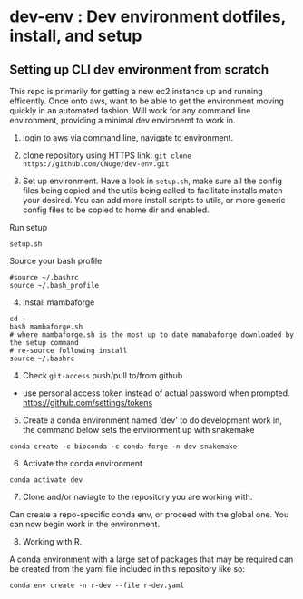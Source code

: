 # dev-env : Dev environment dotfiles, install, and setup


## Setting up CLI dev environment from scratch

This repo is primarily for getting a new ec2 instance up and running efficently. Once onto aws, want to be able to get the environment moving quickly in an automated fashion. Will work for any command line environment, providing a minimal dev environemt to work in.

1. login to aws via command line, navigate to environment.

2. clone repository using HTTPS link:
`git clone https://github.com/CNuge/dev-env.git`

3. Set up environment.
Have a look in `setup.sh`, make sure all the config files being copied and the utils being called to facilitate installs match your desired. You can add more install scripts to utils, or more generic config files to be copied to home dir and enabled.

Run setup
```
setup.sh
```
Source your bash profile
```
#source ~/.bashrc
source ~/.bash_profile

```

4. install mambaforge

```
cd ~
bash mambaforge.sh
# where mambaforge.sh is the most up to date mamabaforge downloaded by the setup command
# re-source following install
source ~/.bashrc
```

4. Check `git-access` push/pull to/from github
- use personal access token instead of actual password when prompted.
 https://github.com/settings/tokens

5. Create a conda environment named 'dev' to do development work in, the command below sets the environment up with snakemake

```
conda create -c bioconda -c conda-forge -n dev snakemake
```

6. Activate the conda environment 

```
conda activate dev
```

7. Clone and/or naviagte to the repository you are working with.

Can create a repo-specific conda env, or proceed with the global one. You can now begin work in the environment.


8. Working with R.

A conda environment with a large set of packages that may be required can be created from the yaml file included in this repository like so: 
```
conda env create -n r-dev --file r-dev.yaml
```

